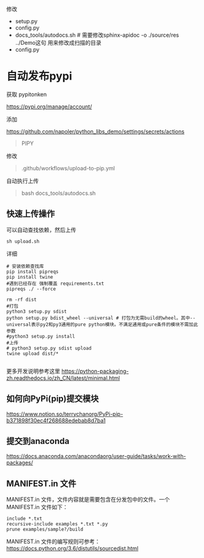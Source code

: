 
修改

- setup.py
- config.py
- docs_tools/autodocs.sh  # 需要修改sphinx-apidoc -o ./source/res ../Demo这句 用来修改成扫描的目录
- config.py

# 自动发布pypi


获取 pypitonken

https://pypi.org/manage/account/

添加

https://github.com/napoler/python_libs_demo/settings/secrets/actions

> PIPY 


修改

> .github/workflows/upload-to-pip.yml









自动执行上传

> bash docs_tools/autodocs.sh

## 快速上传操作
可以自动查找依赖，然后上传
```
sh upload.sh
```
详细

```
# 安装依赖查找库
pip install pipreqs
pip install twine
#遇到已经存在 强制覆盖 requirements.txt
pipreqs ./ --force

rm -rf dist
#打包
python3 setup.py sdist
python setup.py bdist_wheel --universal # 打包为无需build的wheel。其中--universal表示py2和py3通用的pure python模块。不满足通用或pure条件的模块不需加此参数
#python3 setup.py install
#上传
# python3 setup.py sdist upload
twine upload dist/*


```




更多开发说明参考这里 https://python-packaging-zh.readthedocs.io/zh_CN/latest/minimal.html


## 如何向PyPi(pip)提交模块

https://www.notion.so/terrychanorg/PyPi-pip-b371898f30ec4f268688edebab8d7ba1

## 提交到anaconda

https://docs.anaconda.com/anacondaorg/user-guide/tasks/work-with-packages/


##  MANIFEST.in 文件

 MANIFEST.in 文件，文件内容就是需要包含在分发包中的文件。一个 MANIFEST.in 文件如下：

```
include *.txt
recursive-include examples *.txt *.py
prune examples/sample?/build
```

MANIFEST.in 文件的编写规则可参考：https://docs.python.org/3.6/distutils/sourcedist.html
